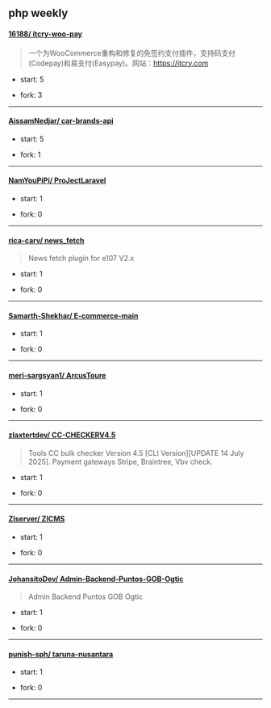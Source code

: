 ## php weekly

#### [16188/ itcry-woo-pay](https://github.com/16188/itcry-woo-pay)
>  一个为WooCommerce重构和修复的免签约支付插件，支持码支付(Codepay)和易支付(Easypay)。网站：https://itcry.com
+ start: 5
+ fork: 3
---
#### [AissamNedjar/ car-brands-api](https://github.com/AissamNedjar/car-brands-api)
>  
+ start: 5
+ fork: 1
---
#### [NamYouPiPi/ ProJectLaravel](https://github.com/NamYouPiPi/ProJectLaravel)
>  
+ start: 1
+ fork: 0
---
#### [rica-carv/ news_fetch](https://github.com/rica-carv/news_fetch)
>  News fetch plugin for e107 V2.x
+ start: 1
+ fork: 0
---
#### [Samarth-Shekhar/ E-commerce-main](https://github.com/Samarth-Shekhar/E-commerce-main)
>  
+ start: 1
+ fork: 0
---
#### [meri-sargsyan1/ ArcusToure](https://github.com/meri-sargsyan1/ArcusToure)
>  
+ start: 1
+ fork: 0
---
#### [zlaxtertdev/ CC-CHECKERV4.5](https://github.com/zlaxtertdev/CC-CHECKERV4.5)
>  Tools CC bulk checker Version 4.5 [CLI Version][UPDATE 14 July 2025]. Payment gateways Stripe, Braintree, Vbv check.
+ start: 1
+ fork: 0
---
#### [ZIserver/ ZICMS](https://github.com/ZIserver/ZICMS)
>  
+ start: 1
+ fork: 0
---
#### [JohansitoDev/ Admin-Backend-Puntos-GOB-Ogtic](https://github.com/JohansitoDev/Admin-Backend-Puntos-GOB-Ogtic)
>  Admin Backend Puntos GOB Ogtic
+ start: 1
+ fork: 0
---
#### [punish-sph/ taruna-nusantara](https://github.com/punish-sph/taruna-nusantara)
>  
+ start: 1
+ fork: 0
---